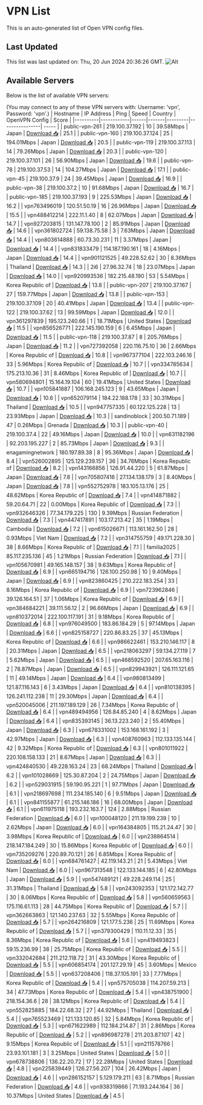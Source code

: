 # VPN List

This is an auto-generated list of Open VPN config files.

## Last Updated

This list was last updated on: Thu, 20 Jun 2024 20:36:26 GMT.
![Alt](https://repobeats.axiom.co/api/embed/186b98318ef1479477931607c1ad7d823f12451f.svg "Repobeats analytics image")

## Available Servers

Below is the list of available VPN servers:

(You may connect to any of these VPN servers with: Username: 'vpn', Password: 'vpn'.)
| Hostname | IP Address | Ping | Speed | Country | OpenVPN Config | Score |
|----------|------------|------|-------|---------|----------------| ----- |
| public-vpn-261 | 219.100.37.192 | 10 | 39.58Mbps | Japan | [Download 📥](./configs/server_0_JP.ovpn) | 25.1 |
| public-vpn-160 | 219.100.37.124 | 25 | 194.01Mbps | Japan | [Download 📥](./configs/server_1_JP.ovpn) | 20.5 |
| public-vpn-119 | 219.100.37.113 | 14 | 79.26Mbps | Japan | [Download 📥](./configs/server_2_JP.ovpn) | 20.3 |
| public-vpn-120 | 219.100.37.101 | 26 | 56.90Mbps | Japan | [Download 📥](./configs/server_3_JP.ovpn) | 19.6 |
| public-vpn-78 | 219.100.37.53 | 14 | 104.27Mbps | Japan | [Download 📥](./configs/server_4_JP.ovpn) | 17.1 |
| public-vpn-45 | 219.100.37.9 | 24 | 39.45Mbps | Japan | [Download 📥](./configs/server_5_JP.ovpn) | 16.9 |
| public-vpn-38 | 219.100.37.2 | 10 | 91.68Mbps | Japan | [Download 📥](./configs/server_6_JP.ovpn) | 16.7 |
| public-vpn-185 | 219.100.37.193 | 9 | 225.53Mbps | Japan | [Download 📥](./configs/server_7_JP.ovpn) | 16.2 |
| vpn763496019 | 120.51.50.19 | 16 | 26.96Mbps | Japan | [Download 📥](./configs/server_8_JP.ovpn) | 15.5 |
| vpn488412214 | 222.11.1.40 | 8 | 62.07Mbps | Japan | [Download 📥](./configs/server_9_JP.ovpn) | 14.7 |
| vpn927203815 | 131.147.78.100 | 2 | 85.91Mbps | Japan | [Download 📥](./configs/server_10_JP.ovpn) | 14.6 |
| vpn361802724 | 59.138.75.58 | 3 | 7.63Mbps | Japan | [Download 📥](./configs/server_11_JP.ovpn) | 14.4 |
| vpn803614888 | 60.73.30.231 | 11 | 3.37Mbps | Japan | [Download 📥](./configs/server_12_JP.ovpn) | 14.4 |
| vpn831833479 | 114.187.190.161 | 18 | 4.16Mbps | Japan | [Download 📥](./configs/server_13_JP.ovpn) | 14.4 |
| vpn901121525 | 49.228.52.62 | 30 | 8.36Mbps | Thailand | [Download 📥](./configs/server_14_TH.ovpn) | 14.3 |
| 2i6 | 27.96.32.74 | 18 | 23.07Mbps | Japan | [Download 📥](./configs/server_15_JP.ovpn) | 14.0 |
| vpn920993536 | 182.215.48.190 | 53 | 5.54Mbps | Korea Republic of | [Download 📥](./configs/server_16_KR.ovpn) | 13.8 |
| public-vpn-207 | 219.100.37.167 | 27 | 159.77Mbps | Japan | [Download 📥](./configs/server_17_JP.ovpn) | 13.8 |
| public-vpn-153 | 219.100.37.109 | 20 | 40.41Mbps | Japan | [Download 📥](./configs/server_18_JP.ovpn) | 13.4 |
| public-vpn-122 | 219.100.37.62 | 13 | 99.59Mbps | Japan | [Download 📥](./configs/server_19_JP.ovpn) | 12.0 |
| vpn361297839 | 195.123.240.66 | 1 | 18.71Mbps | United States | [Download 📥](./configs/server_20_US.ovpn) | 11.5 |
| vpn856526771 | 222.145.190.159 | 6 | 6.45Mbps | Japan | [Download 📥](./configs/server_21_JP.ovpn) | 11.5 |
| public-vpn-118 | 219.100.37.87 | 8 | 205.76Mbps | Japan | [Download 📥](./configs/server_22_JP.ovpn) | 11.2 |
| vpn727392058 | 220.116.75.10 | 36 | 2.66Mbps | Korea Republic of | [Download 📥](./configs/server_23_KR.ovpn) | 10.8 |
| vpn967377104 | 222.103.246.16 | 33 | 5.96Mbps | Korea Republic of | [Download 📥](./configs/server_24_KR.ovpn) | 10.7 |
| vpn334785634 | 175.213.10.36 | 31 | 8.46Mbps | Korea Republic of | [Download 📥](./configs/server_25_KR.ovpn) | 10.7 |
| vpn580694801 | 15.164.19.104 | 60 | 19.41Mbps | United States | [Download 📥](./configs/server_26_US.ovpn) | 10.7 |
| vpn105841887 | 106.168.245.123 | 9 | 43.65Mbps | Japan | [Download 📥](./configs/server_27_JP.ovpn) | 10.6 |
| vpn652079114 | 184.22.188.178 | 33 | 30.31Mbps | Thailand | [Download 📥](./configs/server_28_TH.ovpn) | 10.5 |
| vpn947757335 | 60.122.125.228 | 13 | 23.93Mbps | Japan | [Download 📥](./configs/server_29_JP.ovpn) | 10.3 |
| sandinoblock | 200.50.71.189 | 47 | 0.26Mbps | Grenada | [Download 📥](./configs/server_30_GD.ovpn) | 10.3 |
| public-vpn-40 | 219.100.37.4 | 22 | 49.16Mbps | Japan | [Download 📥](./configs/server_31_JP.ovpn) | 10.0 |
| vpn631182196 | 92.203.195.227 | 2 | 85.73Mbps | Japan | [Download 📥](./configs/server_32_JP.ovpn) | 9.3 |
| enagamingnetwork | 180.197.89.38 | 8 | 95.36Mbps | Japan | [Download 📥](./configs/server_33_JP.ovpn) | 8.4 |
| vpn526002895 | 125.129.239.157 | 36 | 34.76Mbps | Korea Republic of | [Download 📥](./configs/server_34_KR.ovpn) | 8.2 |
| vpn143166856 | 126.91.44.220 | 5 | 61.87Mbps | Japan | [Download 📥](./configs/server_35_JP.ovpn) | 7.8 |
| vpn705807416 | 27.134.138.179 | 3 | 8.40Mbps | Japan | [Download 📥](./configs/server_36_JP.ovpn) | 7.8 |
| vpn552752978 | 183.105.13.176 | 25 | 48.62Mbps | Korea Republic of | [Download 📥](./configs/server_37_KR.ovpn) | 7.4 |
| vpn414871882 | 59.20.64.71 | 22 | 0.00Mbps | Korea Republic of | [Download 📥](./configs/server_38_KR.ovpn) | 7.3 |
| vpn932646326 | 77.34.179.225 | 130 | 9.39Mbps | Russian Federation | [Download 📥](./configs/server_39_RU.ovpn) | 7.3 |
| vpn447417891 | 103.17.213.42 | 35 | 1.19Mbps | Cambodia | [Download 📥](./configs/server_40_KH.ovpn) | 7.2 |
| vpn615026671 | 113.161.162.50 | 28 | 0.93Mbps | Viet Nam | [Download 📥](./configs/server_41_VN.ovpn) | 7.2 |
| vpn314755759 | 49.171.228.30 | 38 | 8.66Mbps | Korea Republic of | [Download 📥](./configs/server_42_KR.ovpn) | 7.1 |
| familia2025 | 85.117.235.136 | 45 | 1.21Mbps | Russian Federation | [Download 📥](./configs/server_43_RU.ovpn) | 7.1 |
| vpn105670981 | 49.165.148.157 | 38 | 9.63Mbps | Korea Republic of | [Download 📥](./configs/server_44_KR.ovpn) | 6.9 |
| vpn665194716 | 126.100.250.98 | 10 | 9.40Mbps | Japan | [Download 📥](./configs/server_45_JP.ovpn) | 6.9 |
| vpn823860425 | 210.222.183.254 | 33 | 8.16Mbps | Korea Republic of | [Download 📥](./configs/server_46_KR.ovpn) | 6.9 |
| vpn723962846 | 39.126.164.51 | 37 | 1.06Mbps | Korea Republic of | [Download 📥](./configs/server_47_KR.ovpn) | 6.9 |
| vpn384684221 | 39.111.56.12 | 2 | 96.66Mbps | Japan | [Download 📥](./configs/server_48_JP.ovpn) | 6.9 |
| vpn810372014 | 222.100.117.191 | 31 | 9.18Mbps | Korea Republic of | [Download 📥](./configs/server_49_KR.ovpn) | 6.8 |
| vpn976049500 | 183.86.184.29 | 5 | 97.14Mbps | Japan | [Download 📥](./configs/server_50_JP.ovpn) | 6.6 |
| vpn825158727 | 220.86.83.25 | 37 | 45.13Mbps | Korea Republic of | [Download 📥](./configs/server_51_KR.ovpn) | 6.6 |
| vpn986622461 | 153.210.146.117 | 8 | 20.31Mbps | Japan | [Download 📥](./configs/server_52_JP.ovpn) | 6.5 |
| vpn218063297 | 59.134.27.119 | 7 | 5.62Mbps | Japan | [Download 📥](./configs/server_53_JP.ovpn) | 6.5 |
| vpn468592520 | 207.65.163.116 | 2 | 78.87Mbps | Japan | [Download 📥](./configs/server_54_JP.ovpn) | 6.5 |
| vpn829943921 | 126.111.121.65 | 11 | 49.14Mbps | Japan | [Download 📥](./configs/server_55_JP.ovpn) | 6.4 |
| vpn980813499 | 121.87.116.143 | 6 | 3.43Mbps | Japan | [Download 📥](./configs/server_56_JP.ovpn) | 6.4 |
| vpn810138395 | 126.241.112.238 | 11 | 29.30Mbps | Japan | [Download 📥](./configs/server_57_JP.ovpn) | 6.4 |
| vpn520045006 | 211.197.189.129 | 26 | 7.34Mbps | Korea Republic of | [Download 📥](./configs/server_58_KR.ovpn) | 6.4 |
| vpn489494956 | 126.84.85.240 | 4 | 8.62Mbps | Japan | [Download 📥](./configs/server_59_JP.ovpn) | 6.4 |
| vpn835393145 | 36.13.223.240 | 2 | 55.40Mbps | Japan | [Download 📥](./configs/server_60_JP.ovpn) | 6.3 |
| vpn678331002 | 153.168.161.192 | 3 | 42.97Mbps | Japan | [Download 📥](./configs/server_61_JP.ovpn) | 6.3 |
| vpn408760963 | 112.133.135.144 | 42 | 9.32Mbps | Korea Republic of | [Download 📥](./configs/server_62_KR.ovpn) | 6.3 |
| vpn801011922 | 220.108.158.133 | 21 | 8.67Mbps | Japan | [Download 📥](./configs/server_63_JP.ovpn) | 6.3 |
| vpn424840530 | 49.228.163.24 | 23 | 68.24Mbps | Thailand | [Download 📥](./configs/server_64_TH.ovpn) | 6.2 |
| vpn101028669 | 125.30.87.204 | 2 | 24.75Mbps | Japan | [Download 📥](./configs/server_65_JP.ovpn) | 6.2 |
| vpn529031915 | 59.190.95.221 | 1 | 97.71Mbps | Japan | [Download 📥](./configs/server_66_JP.ovpn) | 6.1 |
| vpn218697698 | 111.234.185.140 | 6 | 9.51Mbps | Japan | [Download 📥](./configs/server_67_JP.ovpn) | 6.1 |
| vpn841155877 | 61.215.146.186 | 16 | 68.00Mbps | Japan | [Download 📥](./configs/server_68_JP.ovpn) | 6.1 |
| vpn611975118 | 193.232.163.7 | 124 | 2.88Mbps | Russian Federation | [Download 📥](./configs/server_69_RU.ovpn) | 6.0 |
| vpn100048120 | 211.19.199.239 | 10 | 2.62Mbps | Japan | [Download 📥](./configs/server_70_JP.ovpn) | 6.0 |
| vpn164384805 | 115.21.24.47 | 30 | 3.98Mbps | Korea Republic of | [Download 📥](./configs/server_71_KR.ovpn) | 6.0 |
| vpn238864514 | 218.147.184.249 | 30 | 15.86Mbps | Korea Republic of | [Download 📥](./configs/server_72_KR.ovpn) | 6.0 |
| vpn735209276 | 220.89.70.121 | 26 | 6.85Mbps | Korea Republic of | [Download 📥](./configs/server_73_KR.ovpn) | 6.0 |
| vpn684761427 | 42.119.143.21 | 21 | 5.43Mbps | Viet Nam | [Download 📥](./configs/server_74_VN.ovpn) | 6.0 |
| vpn967313548 | 122.133.144.185 | 6 | 42.80Mbps | Japan | [Download 📥](./configs/server_75_JP.ovpn) | 5.9 |
| vpn547489121 | 49.228.249.114 | 25 | 31.31Mbps | Thailand | [Download 📥](./configs/server_76_TH.ovpn) | 5.8 |
| vpn243092353 | 121.172.142.77 | 30 | 8.06Mbps | Korea Republic of | [Download 📥](./configs/server_77_KR.ovpn) | 5.8 |
| vpn560659563 | 175.116.61.113 | 28 | 44.75Mbps | Korea Republic of | [Download 📥](./configs/server_78_KR.ovpn) | 5.7 |
| vpn362663863 | 121.140.237.63 | 32 | 5.55Mbps | Korea Republic of | [Download 📥](./configs/server_79_KR.ovpn) | 5.7 |
| vpn264216809 | 121.177.5.236 | 25 | 11.69Mbps | Korea Republic of | [Download 📥](./configs/server_80_KR.ovpn) | 5.7 |
| vpn379300429 | 110.11.12.33 | 35 | 8.36Mbps | Korea Republic of | [Download 📥](./configs/server_81_KR.ovpn) | 5.6 |
| vpn419493823 | 59.15.236.99 | 38 | 25.75Mbps | Korea Republic of | [Download 📥](./configs/server_82_KR.ovpn) | 5.5 |
| vpn332042684 | 211.212.118.72 | 31 | 43.30Mbps | Korea Republic of | [Download 📥](./configs/server_83_KR.ovpn) | 5.5 |
| vpn606854174 | 201.127.29.19 | 45 | 3.60Mbps | Mexico | [Download 📥](./configs/server_84_MX.ovpn) | 5.5 |
| vpn637208406 | 118.37.105.191 | 33 | 7.77Mbps | Korea Republic of | [Download 📥](./configs/server_85_KR.ovpn) | 5.4 |
| vpn575705038 | 114.207.59.213 | 34 | 47.73Mbps | Korea Republic of | [Download 📥](./configs/server_86_KR.ovpn) | 5.4 |
| vpn438751900 | 218.154.36.6 | 28 | 38.12Mbps | Korea Republic of | [Download 📥](./configs/server_87_KR.ovpn) | 5.4 |
| vpn552825885 | 184.22.68.32 | 27 | 44.92Mbps | Thailand | [Download 📥](./configs/server_88_TH.ovpn) | 5.4 |
| vpn765523469 | 121.133.120.85 | 32 | 5.84Mbps | Korea Republic of | [Download 📥](./configs/server_89_KR.ovpn) | 5.3 |
| vpn671622989 | 112.184.214.87 | 31 | 2.86Mbps | Korea Republic of | [Download 📥](./configs/server_90_KR.ovpn) | 5.2 |
| vpn896987278 | 211.203.87.107 | 42 | 9.15Mbps | Korea Republic of | [Download 📥](./configs/server_91_KR.ovpn) | 5.1 |
| vpn211578766 | 23.93.101.181 | 3 | 3.25Mbps | United States | [Download 📥](./configs/server_92_US.ovpn) | 5.0 |
| vpn678738806 | 136.22.20.72 | 17 | 22.28Mbps | United States | [Download 📥](./configs/server_93_US.ovpn) | 4.8 |
| vpn225839449 | 126.27.56.207 | 104 | 26.42Mbps | Japan | [Download 📥](./configs/server_94_JP.ovpn) | 4.6 |
| vpn286152157 | 5.129.179.211 | 63 | 8.71Mbps | Russian Federation | [Download 📥](./configs/server_95_RU.ovpn) | 4.6 |
| vpn938319866 | 71.193.244.164 | 36 | 10.37Mbps | United States | [Download 📥](./configs/server_96_US.ovpn) | 4.5 |
